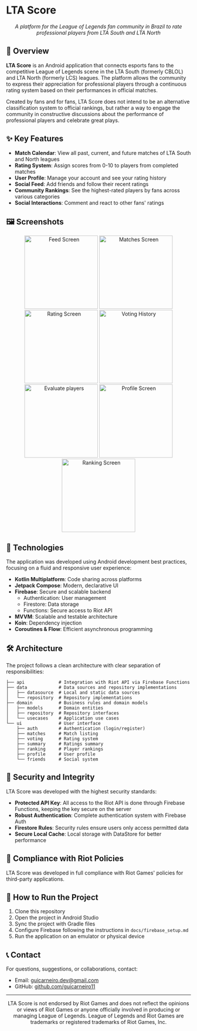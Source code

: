 # LTA Score

<div align="center">

*A platform for the League of Legends fan community in Brazil to rate professional players from LTA South and LTA North*
</div>

## 📌 Overview

**LTA Score** is an Android application that connects esports fans to the competitive League of Legends scene in the LTA South (formerly CBLOL) and LTA North (formerly LCS) leagues. The platform allows the community to express their appreciation for professional players through a continuous rating system based on their performances in official matches.

Created by fans and for fans, LTA Score does not intend to be an alternative classification system to official rankings, but rather a way to engage the community in constructive discussions about the performance of professional players and celebrate great plays.

## ✨ Key Features

- **Match Calendar**: View all past, current, and future matches of LTA South and North leagues
- **Rating System**: Assign scores from 0-10 to players from completed matches
- **User Profile**: Manage your account and see your rating history
- **Social Feed**: Add friends and follow their recent ratings
- **Community Rankings**: See the highest-rated players by fans across various categories
- **Social Interactions**: Comment and react to other fans' ratings

## 🖼️ Screenshots

<div align="center">
<img src="https://i.imgur.com/6qNVClO.png" alt="Feed Screen" width="200"/>
<img src="https://i.imgur.com/OzLRTbn.png" alt="Matches Screen" width="200"/>
<img src="https://i.imgur.com/pED3Etb.png" alt="Rating Screen" width="200"/>
<img src="https://i.imgur.com/ZswdWWV.png" alt="Voting History" width="200"/>
<img src="https://i.imgur.com/AZiSZYf.png" alt="Evaluate players" width="200"/>
<img src="https://i.imgur.com/j9Q0PWA.png" alt="Profile Screen" width="200"/>
<img src="https://i.imgur.com/uFlyeFx.png" alt="Ranking Screen" width="200"/>
</div>

## 🔧 Technologies

The application was developed using Android development best practices, focusing on a fluid and responsive user experience:

- **Kotlin Multiplatform**: Code sharing across platforms
- **Jetpack Compose**: Modern, declarative UI
- **Firebase**: Secure and scalable backend
  - Authentication: User management
  - Firestore: Data storage
  - Functions: Secure access to Riot API
- **MVVM**: Scalable and testable architecture
- **Koin**: Dependency injection
- **Coroutines & Flow**: Efficient asynchronous programming

## 🛠️ Architecture

The project follows a clean architecture with clear separation of responsibilities:

```
├── api             # Integration with Riot API via Firebase Functions
├── data            # Data sources and repository implementations
│   ├── datasource  # Local and static data sources
│   └── repository  # Repository implementations
├── domain          # Business rules and domain models
│   ├── models      # Domain entities
│   ├── repository  # Repository interfaces
│   └── usecases    # Application use cases
└── ui              # User interface
    ├── auth        # Authentication (login/register)
    ├── matches     # Match listing
    ├── voting      # Rating system
    ├── summary     # Ratings summary
    ├── ranking     # Player rankings
    ├── profile     # User profile
    └── friends     # Social system
```

## 🔐 Security and Integrity

LTA Score was developed with the highest security standards:

- **Protected API Key**: All access to the Riot API is done through Firebase Functions, keeping the key secure on the server
- **Robust Authentication**: Complete authentication system with Firebase Auth
- **Firestore Rules**: Security rules ensure users only access permitted data
- **Secure Local Cache**: Local storage with DataStore for better performance

## 📝 Compliance with Riot Policies

LTA Score was developed in full compliance with Riot Games' policies for third-party applications.

## 🚀 How to Run the Project

1. Clone this repository
2. Open the project in Android Studio
3. Sync the project with Gradle files
4. Configure Firebase following the instructions in `docs/firebase_setup.md`
5. Run the application on an emulator or physical device

## 📞 Contact

For questions, suggestions, or collaborations, contact:

- Email: guicarneiro.dev@gmail.com
- GitHub: [github.com/guicarneiro11](https://github.com/guicarneiro11)

---

<div align="center">
<p>LTA Score is not endorsed by Riot Games and does not reflect the opinions or views of Riot Games or anyone officially involved in producing or managing League of Legends. League of Legends and Riot Games are trademarks or registered trademarks of Riot Games, Inc.</p>
</div>
